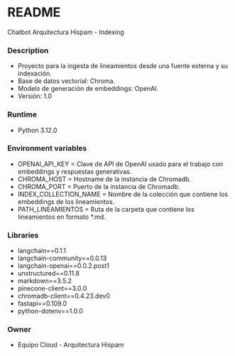 # README #

Chatbot Arquitectura Hispam - Indexing

### Description ###

* Proyecto para la ingesta de lineamientos desde una fuente externa y su indexación.
* Base de datos vectorial: Chroma.
* Modelo de generación de embeddings: OpenAI.
* Versión: 1.0

### Runtime ###
* Python 3.12.0

### Environment variables ###
* OPENAI_API_KEY = Clave de API de OpenAI usado para el trabajo con embeddings y respuestas generativas.
* CHROMA_HOST = Hostname de la instancia de Chromadb.
* CHROMA_PORT = Puerto de la instancia de Chromadb.
* INDEX_COLLECTION_NAME = Nombre de la colección que contiene los embeddings de los lineamientos.
* PATH_LINEAMIENTOS = Ruta de la carpeta que contiene los lineamientos en formato *.md.

### Libraries ###

* langchain==0.1.1
* langchain-community==0.0.13
* langchain-openai==0.0.2.post1
* unstructured==0.11.8
* markdown==3.5.2
* pinecone-client==3.0.0
* chromadb-client==0.4.23.dev0
* fastapi==0.109.0
* python-dotenv==1.0.0

### Owner ###

* Equipo Cloud - Arquitectura Hispam